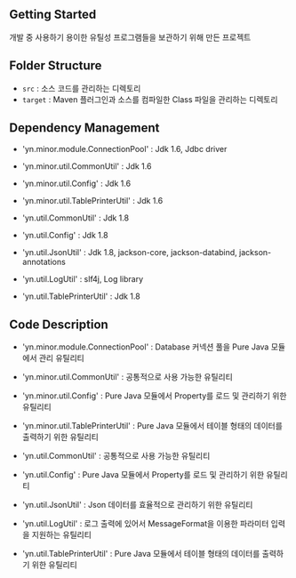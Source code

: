 ## Getting Started

개발 중 사용하기 용이한 유틸성 프로그램들을 보관하기 위해 만든 프로젝트

## Folder Structure

- `src`     : 소스 코드를 관리하는 디렉토리
- `target`  : Maven 플러그인과 소스를 컴파일한 Class 파일을 관리하는 디렉토리

## Dependency Management

- 'yn.minor.module.ConnectionPool'    : Jdk 1.6, Jdbc driver
- 'yn.minor.util.CommonUtil'          : Jdk 1.6
- 'yn.minor.util.Config'              : Jdk 1.6
- 'yn.minor.util.TablePrinterUtil'    : Jdk 1.6

- 'yn.util.CommonUtil'                : Jdk 1.8
- 'yn.util.Config'                    : Jdk 1.8
- 'yn.util.JsonUtil'                  : Jdk 1.8, jackson-core, jackson-databind, jackson-annotations
- 'yn.util.LogUtil'                   : slf4j, Log library
- 'yn.util.TablePrinterUtil'          : Jdk 1.8

## Code Description

- 'yn.minor.module.ConnectionPool'    : Database 커넥션 풀을 Pure Java 모듈에서 관리 유틸리티
- 'yn.minor.util.CommonUtil'          : 공통적으로 사용 가능한 유틸리티
- 'yn.minor.util.Config'              : Pure Java 모듈에서 Property를 로드 및 관리하기 위한 유틸리티
- 'yn.minor.util.TablePrinterUtil'    : Pure Java 모듈에서 테이블 형태의 데이터를 출력하기 위한 유틸리티

- 'yn.util.CommonUtil'                : 공통적으로 사용 가능한 유틸리티
- 'yn.util.Config'                    : Pure Java 모듈에서 Property를 로드 및 관리하기 위한 유틸리티
- 'yn.util.JsonUtil'                  : Json 데이터를 효율적으로 관리하기 위한 유틸리티
- 'yn.util.LogUtil'                   : 로그 출력에 있어서 MessageFormat을 이용한 파라미터 입력을 지원하는 유틸리티
- 'yn.util.TablePrinterUtil'          : Pure Java 모듈에서 테이블 형태의 데이터를 출력하기 위한 유틸리티